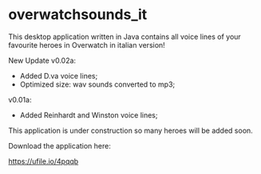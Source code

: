 # overwatchsounds_it
This desktop application written in Java contains all voice lines of your favourite heroes in Overwatch in italian version!

New Update v0.02a:
- Added D.va voice lines;
- Optimized size: wav sounds converted to mp3;


v0.01a:
- Added Reinhardt and Winston voice lines;

This application is under construction so many heroes will be added soon.

Download the application here:

https://ufile.io/4pqqb
